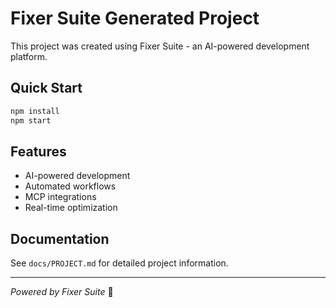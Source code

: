 # Fixer Suite Generated Project

This project was created using Fixer Suite - an AI-powered development platform.

## Quick Start
```bash
npm install
npm start
```

## Features
- AI-powered development
- Automated workflows
- MCP integrations
- Real-time optimization

## Documentation
See `docs/PROJECT.md` for detailed project information.

---
*Powered by Fixer Suite* 🚀